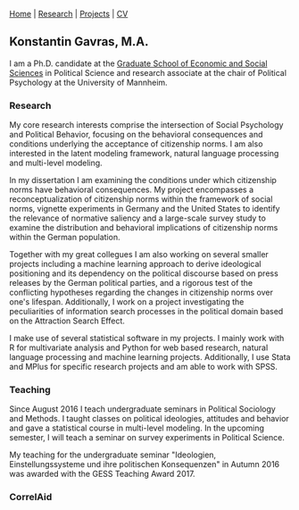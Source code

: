 [Home](https://kostagav.github.io/) | [Research](https://github.com/KostaGav/KostaGav.github.io/blob/master/research.md) | [Projects](https://github.com/KostaGav/KostaGav.github.io/blob/master/projects.md) | [CV](https://github.com/KostaGav/KostaGav.github.io/blob/master/CV.md)

## Konstantin Gavras, M.A. 

I am a Ph.D. candidate at the [Graduate School of Economic and Social Sciences](https://gess.uni-mannheim.de/) in Political Science and research associate at the chair of Political Psychology at the University of Mannheim. 

### Research

My core research interests comprise the intersection of Social Psychology and Political Behavior, focusing on the behavioral consequences and conditions underlying the acceptance of citizenship norms. I am also interested in the latent modeling framework, natural language processing and multi-level modeling.

In my dissertation I am examining the conditions under which citizenship norms have behavioral consequences. My project encompasses a reconceptualization of citizenship norms within the framework of social norms, vignette experiments in Germany and the United States to identify the relevance of normative saliency and a large-scale survey study to examine the distribution and behavioral implications of citizenship norms within the German population.

Together with my great collegues I am also working on several smaller projects including a machine learning approach to derive ideological positioning and its dependency on the political discourse based on press releases by the German political parties, and a rigorous test of the conflicting hypotheses regarding the changes in citizenship norms over one's lifespan. Additionally, I work on a project investigating the peculiarities of information search processes in the political domain based on the Attraction Search Effect.

I make use of several statistical software in my projects. I mainly work with R for multivariate analysis and Python for web based research, natural language processing and machine learning projects. Additionally, I use Stata and MPlus for specific research projects and am able to work with SPSS.

### Teaching

Since August 2016 I teach undergraduate seminars in Political Sociology and Methods. I taught classes on political ideologies, attitudes and behavior and gave a statistical course in multi-level modeling. In the upcoming semester, I will teach a seminar on survey experiments in Political Science.

My teaching for the undergraduate seminar "Ideologien, Einstellungssysteme und ihre politischen Konsequenzen" in Autumn 2016 was awarded with the GESS Teaching Award 2017.

### CorrelAid


